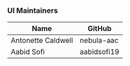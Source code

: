 ### UI Maintainers

| Name               | GitHub     | 
| ------------------ | ---------- | 
| Antonette Caldwell | nebula-aac | 
| Aabid Sofi         | aabidsofi19|
